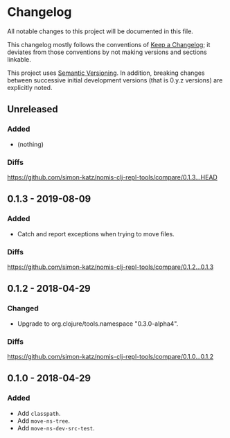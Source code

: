 # Changelog

All notable changes to this project will be documented in this file.

This changelog mostly follows the conventions of
[Keep a Changelog](http://keepachangelog.com/en/1.0.0/); it deviates from those
conventions by not making versions and sections linkable.

This project uses [Semantic Versioning](http://semver.org/spec/v2.0.0.html).
In addition, breaking changes between successive
initial development versions (that is 0.y.z versions)
are explicitly noted.


## Unreleased

### Added

- (nothing)

### Diffs

https://github.com/simon-katz/nomis-clj-repl-tools/compare/0.1.3...HEAD


## 0.1.3 - 2019-08-09

### Added

- Catch and report exceptions when trying to move files.

### Diffs

https://github.com/simon-katz/nomis-clj-repl-tools/compare/0.1.2...0.1.3



## 0.1.2 - 2018-04-29

### Changed

- Upgrade to org.clojure/tools.namespace "0.3.0-alpha4".

### Diffs

https://github.com/simon-katz/nomis-clj-repl-tools/compare/0.1.0...0.1.2


## 0.1.0 - 2018-04-29

### Added

- Add `classpath`.
- Add `move-ns-tree`.
- Add `move-ns-dev-src-test`.
